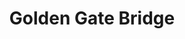 ---
title: Golden Gate Bridge
showTitle: true
image: /img/photos/bridgesunset.jpg
materials:
description: 
---